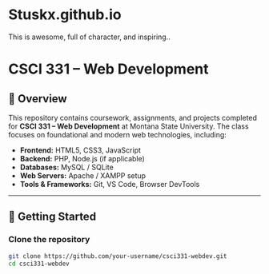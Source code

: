 # Stuskx.github.io
This is awesome, full of character, and inspiring..
# CSCI 331 – Web Development

## 📌 Overview
This repository contains coursework, assignments, and projects completed for **CSCI 331 – Web Development** at Montana State University. The class focuses on foundational and modern web technologies, including:

- **Frontend:** HTML5, CSS3, JavaScript  
- **Backend:** PHP, Node.js (if applicable)  
- **Databases:** MySQL / SQLite  
- **Web Servers:** Apache / XAMPP setup  
- **Tools & Frameworks:** Git, VS Code, Browser DevTools  

---

## 🚀 Getting Started

### Clone the repository
```bash
git clone https://github.com/your-username/csci331-webdev.git
cd csci331-webdev

